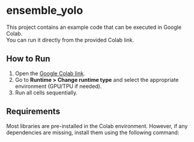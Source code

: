 # ensemble_yolo


This project contains an example code that can be executed in Google Colab.  
You can run it directly from the provided Colab link.

## How to Run

1. Open the [Google Colab link](https://colab.research.google.com/drive/1ukYChz8LGlad3PC3VaG6tS8ugEb1KgsZ?usp=sharing).
2. Go to **Runtime > Change runtime type** and select the appropriate environment (GPU/TPU if needed).
3. Run all cells sequentially.

## Requirements

Most libraries are pre-installed in the Colab environment. However, if any dependencies are missing, install them using the following command:

